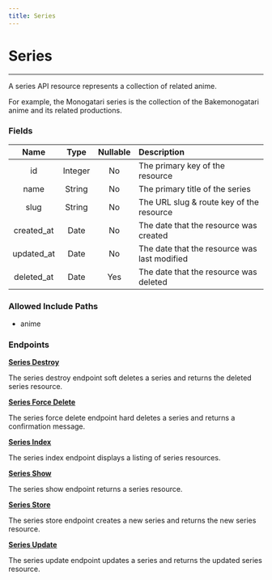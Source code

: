 ```yaml
---
title: Series
---
```


# Series

---

A series API resource represents a collection of related anime.

For example, the Monogatari series is the collection of the Bakemonogatari anime and its related productions.

### Fields

|    Name    |  Type   | Nullable | Description                                  |
| :--------: | :-----: | :------: | :------------------------------------------- |
| id         | Integer | No       | The primary key of the resource              |
| name       | String  | No       | The primary title of the series              |
| slug       | String  | No       | The URL slug & route key of the resource     |
| created_at | Date    | No       | The date that the resource was created       |
| updated_at | Date    | No       | The date that the resource was last modified |
| deleted_at | Date    | Yes      | The date that the resource was deleted       |

### Allowed Include Paths

* anime

### Endpoints

**[Series Destroy](/wiki/series/destroy/)**

The series destroy endpoint soft deletes a series and returns the deleted series resource.

**[Series Force Delete](/wiki/series/forceDelete/)**

The series force delete endpoint hard deletes a series and returns a confirmation message.

**[Series Index](/wiki/series/index/)**

The series index endpoint displays a listing of series resources.

**[Series Show](/wiki/series/show/)**

The series show endpoint returns a series resource.

**[Series Store](/wiki/series/store/)**

The series store endpoint creates a new series and returns the new series resource.

**[Series Update](/wiki/series/update/)**

The series update endpoint updates a series and returns the updated series resource.